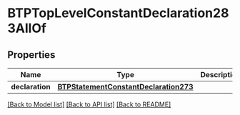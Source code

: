 # BTPTopLevelConstantDeclaration283AllOf

## Properties
Name | Type | Description | Notes
------------ | ------------- | ------------- | -------------
**declaration** | [**BTPStatementConstantDeclaration273**](BTPStatementConstantDeclaration273.md) |  | [optional] 

[[Back to Model list]](../README.md#documentation-for-models) [[Back to API list]](../README.md#documentation-for-api-endpoints) [[Back to README]](../README.md)


